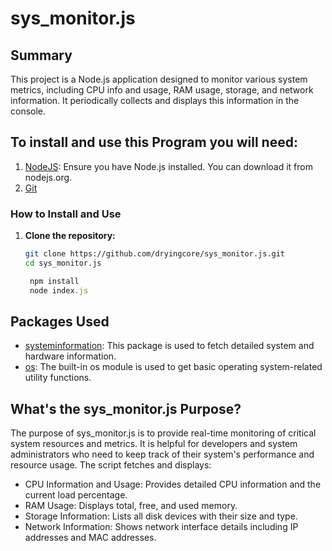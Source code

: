 # sys_monitor.js

## Summary

This project is a Node.js application designed to monitor various system metrics, including CPU info and usage, RAM usage, storage, and network information. It periodically collects and displays this information in the console.

## To install and use this Program you will need:

1. [NodeJS](https://nodejs.org/en): Ensure you have Node.js installed. You can download it from nodejs.org.
2. [Git]()

### How to Install and Use

1. **Clone the repository:**

   ```sh
   git clone https://github.com/dryingcore/sys_monitor.js.git
   cd sys_monitor.js
   ```

   ```javascript
    npm install
    node index.js
   ```

## Packages Used

- [systeminformation](https://github.com/sebhildebrandt/systeminformation): This package is used to fetch detailed system and hardware information.
- [os](https://nodejs.org/api/os.html): The built-in os module is used to get basic operating system-related utility functions.

## What's the sys_monitor.js Purpose?

The purpose of sys_monitor.js is to provide real-time monitoring of critical system resources and metrics. It is helpful for developers and system administrators who need to keep track of their system's performance and resource usage. The script fetches and displays:

- CPU Information and Usage: Provides detailed CPU information and the current load percentage.
- RAM Usage: Displays total, free, and used memory.
- Storage Information: Lists all disk devices with their size and type.
- Network Information: Shows network interface details including IP addresses and MAC addresses.

